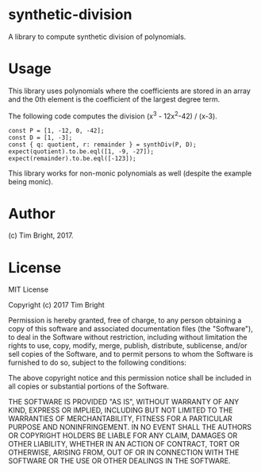# synthetic-division
A library to compute synthetic division of polynomials.

# Usage
This library uses polynomials where the coefficients are stored in an array and the 0th element is the coefficient of the largest degree term.

The following code computes the division (x<sup>3</sup> - 12x<sup>2</sup>-42) / (x-3).

```
const P = [1, -12, 0, -42];
const D = [1, -3];
const { q: quotient, r: remainder } = synthDiv(P, D);
expect(quotient).to.be.eql([1, -9, -27]);
expect(remainder).to.be.eql([-123]);
```

This library works for non-monic polynomials as well (despite the example being monic).

# Author

(c) Tim Bright, 2017.

# License

MIT License

Copyright (c) 2017 Tim Bright

Permission is hereby granted, free of charge, to any person obtaining a copy of this software and associated documentation files (the "Software"), to deal in the Software without restriction, including without limitation the rights to use, copy, modify, merge, publish, distribute, sublicense, and/or sell copies of the Software, and to permit persons to whom the Software is furnished to do so, subject to the following conditions:

The above copyright notice and this permission notice shall be included in all copies or substantial portions of the Software.

THE SOFTWARE IS PROVIDED "AS IS", WITHOUT WARRANTY OF ANY KIND, EXPRESS OR IMPLIED, INCLUDING BUT NOT LIMITED TO THE WARRANTIES OF MERCHANTABILITY, FITNESS FOR A PARTICULAR PURPOSE AND NONINFRINGEMENT. IN NO EVENT SHALL THE AUTHORS OR COPYRIGHT HOLDERS BE LIABLE FOR ANY CLAIM, DAMAGES OR OTHER LIABILITY, WHETHER IN AN ACTION OF CONTRACT, TORT OR OTHERWISE, ARISING FROM, OUT OF OR IN CONNECTION WITH THE SOFTWARE OR THE USE OR OTHER DEALINGS IN THE SOFTWARE.